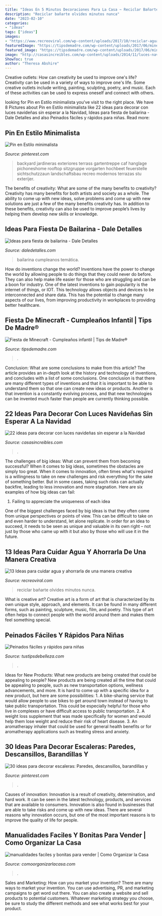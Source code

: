 ```yaml
---
title: "Ideas En 5 Minutos Decoraciones Para La Casa ~ Reciclar Bañarte Olvides Minutos Nunca"
description: "Reciclar bañarte olvides minutos nunca"
date: "2023-02-10"
categories:
- "ideas"
tags: ["ideas"]
images:
- "https://www.recreoviral.com/wp-content/uploads/2017/10/reciclar-agua-12.jpg"
featuredImage: "https://tipsdemadre.com/wp-content/uploads/2017/06/minecraft-fiesta-decoracion-casa.jpg"
featured_image: "https://tipsdemadre.com/wp-content/uploads/2017/06/minecraft-fiesta-decoracion-casa.jpg"
image: "http://casasincreibles.com/wp-content/uploads/2014/11/luces-navidad-habitacion-15.jpg"
ShowToc: true
author: "Theresa Abshire"
---
```



Creative outlets: How can creativity be used to improve one's life?
Creativity can be used in a variety of ways to improve one's life. Some creative outlets include writing, painting, sculpting, poetry, and music. Each of these activities can be used to express oneself and connect with others.

	

		
looking for Pin en Estilo minimalista you've visit to the right place. We have 8 Pictures about Pin en Estilo minimalista like 22 ideas para decorar con luces navideñas sin esperar a la Navidad, Ideas para fiesta de bailarina - Dale Detalles and also Peinados fáciles y rápidos para niñas. Read more:
		
    
## Pin En Estilo Minimalista

<img loading=lazy src="https://i.pinimg.com/736x/c3/7f/c7/c37fc771d749c2183148482f8db20cd0.jpg" onerror="this.onerror=null;this.src='https://tse4.mm.bing.net/th?id=OIP.dCgcN0YjomY2gzTSu-UHVwHaLH&amp;pid=15.1';" alt="Pin en Estilo minimalista">

_Source: pinterest.com_

>backyard jardineras exteriores terrass gartentreppe caf hanglage pichoneshome rooftop sitzgruppe vorgarten hochbeet feuerstelle sichtschutzzaun landschaftsbau recreo modernos terrazas stu exterijer. 

	

The benefits of creativity: What are some of the many benefits to creativity?
Creativity has many benefits for both artists and society as a whole. The ability to come up with new ideas, solve problems and come up with new solutions are just a few of the many benefits creativity has. In addition to these benefits, creativity can also be used to improve people’s lives by helping them develop new skills or knowledge.

    
## Ideas Para Fiesta De Bailarina - Dale Detalles

<img loading=lazy src="https://i0.wp.com/www.daledetalles.com/wp-content/uploads/2016/02/ballet10-1.jpg" onerror="this.onerror=null;this.src='https://tse2.mm.bing.net/th?id=OIP.m6YGp04kS04ady3k1n9FkwHaE3&amp;pid=15.1';" alt="Ideas para fiesta de bailarina - Dale Detalles">

_Source: daledetalles.com_

>bailarina cumpleanos temática. 

	

How do inventions change the world?
Inventions have the power to change the world by allowing people to do things that they could never do before. They can also help make life easier for those who are struggling and can be a boon for industry. One of the latest inventions to gain popularity is the internet of things, or IOT. This technology allows objects and devices to be interconnected and share data. This has the potential to change many aspects of our lives, from improving productivity in workplaces to providing better healthcare.

    
## Fiesta De Minecraft - Cumpleaños Infantil | Tips De Madre®

<img loading=lazy src="https://tipsdemadre.com/wp-content/uploads/2017/06/minecraft-fiesta-decoracion-casa.jpg" onerror="this.onerror=null;this.src='https://tse1.mm.bing.net/th?id=OIP.pSoie5G_VggIK-pZiwFhOgHaJN&amp;pid=15.1';" alt="Fiesta de Minecraft - Cumpleaños infantil | Tips de Madre®">

_Source: tipsdemadre.com_

>. 

	

Conclusion: What are some conclusions to make from this article?
The article provides an in-depth look at the history and technology of inventions, and concludes with a list of some conclusions. One conclusion is that there are many different types of inventions and that it is important to be able to understand them so that one can create new ideas or products. Another is that invention is a constantly evolving process, and that new technologies can be invented much faster than people are currently thinking possible.

    
## 22 Ideas Para Decorar Con Luces Navideñas Sin Esperar A La Navidad

<img loading=lazy src="http://casasincreibles.com/wp-content/uploads/2014/11/luces-navidad-habitacion-15.jpg" onerror="this.onerror=null;this.src='https://tse3.mm.bing.net/th?id=OIP.FlJ5R5TePZLcPr_7jz3ivgHaJ4&amp;pid=15.1';" alt="22 ideas para decorar con luces navideñas sin esperar a la Navidad">

_Source: casasincreibles.com_

>. 

	

The challenges of big ideas: What can prevent them from becoming successful?
When it comes to big ideas, sometimes the obstacles are simply too great. When it comes to innovation, often times what's required is a willingness to take on new challenges and risk everything for the sake of something better. But in some cases, taking such risks can actually backfire, leading to less innovation and more stagnation. Here are six examples of how big ideas can fail:
1) Failing to appreciate the uniqueness of each idea

One of the biggest challenges faced by big ideas is that they often come from unique perspectives or points of view. This can be difficult to take on and even harder to understand, let alone replicate. In order for an idea to succeed, it needs to be seen as unique and valuable in its own right – not just by those who came up with it but also by those who will use it in the future.

    
## 13 Ideas Para Cuidar Agua Y Ahorrarla De Una Manera Creativa

<img loading=lazy src="https://www.recreoviral.com/wp-content/uploads/2017/10/reciclar-agua-12.jpg" onerror="this.onerror=null;this.src='https://tse1.mm.bing.net/th?id=OIP.s-cHb2tX3MbNUHWqa-cvkwHaLH&amp;pid=15.1';" alt="13 Ideas para cuidar agua y ahorrarla de una manera creativa">

_Source: recreoviral.com_

>reciclar bañarte olvides minutos nunca. 

	

What is creative art?
Creative art is a form of art that is characterized by its own unique style, approach, and elements. It can be found in many different forms, such as painting, sculpture, music, film, and poetry. This type of art often helps to connect people with the world around them and makes them feel something special.

    
## Peinados Fáciles Y Rápidos Para Niñas

<img loading=lazy src="http://tustipsdebelleza.com/wp-content/uploads/2018/03/peinados-faciles-y-rapidos-para.jpg" onerror="this.onerror=null;this.src='https://tse1.mm.bing.net/th?id=OIP.qu2q2RnDTn68M6Dm7CL6jQHaEK&amp;pid=15.1';" alt="Peinados fáciles y rápidos para niñas">

_Source: tustipsdebelleza.com_

>. 

	

Ideas for New Products: What new products are being created that could be appealing to people?
New products are being created all the time that could be appealing to people, such as new transportation options, wellness advancements, and more. It is hard to come up with a specific idea for a new product, but here are some possibilities: 1. A bike-sharing service that would allow people to use bikes to get around town instead of having to take public transportation. This could be especially helpful for those who live in complexes or have difficult access to public transportation. 2. A weight loss supplement that was made specifically for women and would help them lose weight and reduce their risk of heart disease. 3. An aromatherapy inhaler that could be used for general health benefits or for aromatherapy applications such as treating stress and anxiety. 
    
## 30 Ideas Para Decorar Escaleras: Paredes, Descansillos, Barandillas Y

<img loading=lazy src="https://i.pinimg.com/736x/59/4f/6b/594f6b96913d80d7854ad56436468cd6.jpg" onerror="this.onerror=null;this.src='https://tse4.mm.bing.net/th?id=OIP.0o-SN5CaeldFzrnUTck9ywHaJ4&amp;pid=15.1';" alt="30 ideas para decorar escaleras: Paredes, descansillos, barandillas y">

_Source: pinterest.com_

>. 

	

Causes of innovation:
Innovation is a result of creativity, determination, and hard work. It can be seen in the latest technology, products, and services that are available to consumers. Innovation is also found in businesses that are able to take risks and come up with new ideas. There are several reasons why innovation occurs, but one of the most important reasons is to improve the quality of life for people.

    
## Manualidades Faciles Y Bonitas Para Vender | Como Organizar La Casa

<img loading=lazy src="https://comoorganizarlacasa.com/wp-content/uploads/2018/08/manualidades-faciles-y-bonitas-para-vender-2.jpg" onerror="this.onerror=null;this.src='https://tse2.mm.bing.net/th?id=OIP.uLZNf4AABtP1sdPZqxxKKgHaLI&amp;pid=15.1';" alt="manualidades faciles y bonitas para vender | Como Organizar la Casa">

_Source: comoorganizarlacasa.com_

>. 

	

Sales and Marketing: How can you market your invention?
There are many ways to market your invention. You can use advertising, PR, and marketing campaigns to get word out there. You can also create a website and sell products to potential customers. Whatever marketing strategy you choose, be sure to study the different methods and see what works best for your product.

